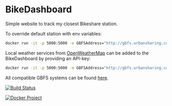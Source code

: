 # BikeDashboard

Simple website to track my closest Bikeshare station.

To override default station with env variables:

```bash
docker run -it -p 5000:5000 -e GBFSAddress="http://gbfs.urbansharing.com/trondheim/gbfs.json" -e StationName="Lerkendal" andmos/bikedashboard
```

Local weather services from [OpenWeatherMap](https://openweathermap.org) can be added to the BikeDashboard by providing an API-key:

```bash
docker run -it -p 5000:5000 -e GBFSAddress="http://gbfs.urbansharing.com/trondheim/gbfs.json" -e StationName="Skansen" -e WeatherServiceAPIKey="" andmos/bikedashboard
```

All compatible GBFS systems can be found [here](https://github.com/NABSA/gbfs/blob/master/systems.csv).

[![Build Status](https://travis-ci.com/andmos/BikeDashboard.svg?branch=master)](https://travis-ci.com/andmos/BikeDashboard)

[![Docker Project](https://img.shields.io/docker/pulls/andmos/bikedashboard.svg)](https://hub.docker.com/r/andmos/bikedashboard/)
